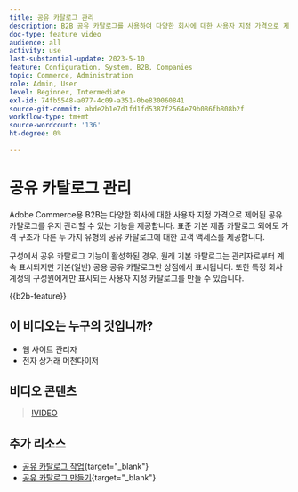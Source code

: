 ```yaml
---
title: 공유 카탈로그 관리
description: B2B 공유 카탈로그를 사용하여 다양한 회사에 대한 사용자 지정 가격으로 제어된 카탈로그를 유지 관리하는 방법에 대해 알아봅니다.
doc-type: feature video
audience: all
activity: use
last-substantial-update: 2023-5-10
feature: Configuration, System, B2B, Companies
topic: Commerce, Administration
role: Admin, User
level: Beginner, Intermediate
exl-id: 74fb5548-a077-4c09-a351-0be830060841
source-git-commit: abde2b1e7d1fd1fd5387f2564e79b086fb808b2f
workflow-type: tm+mt
source-wordcount: '136'
ht-degree: 0%

---
```


# 공유 카탈로그 관리

Adobe Commerce용 B2B는 다양한 회사에 대한 사용자 지정 가격으로 제어된 공유 카탈로그를 유지 관리할 수 있는 기능을 제공합니다. 표준 기본 제품 카탈로그 외에도 가격 구조가 다른 두 가지 유형의 공유 카탈로그에 대한 고객 액세스를 제공합니다.

구성에서 공유 카탈로그 기능이 활성화된 경우, 원래 기본 카탈로그는 관리자로부터 계속 표시되지만 기본(일반) 공용 공유 카탈로그만 상점에서 표시됩니다. 또한 특정 회사 계정의 구성원에게만 표시되는 사용자 지정 카탈로그를 만들 수 있습니다.

{{b2b-feature}}

## 이 비디오는 누구의 것입니까?

- 웹 사이트 관리자
- 전자 상거래 머천다이저

## 비디오 콘텐츠

>[!VIDEO](https://video.tv.adobe.com/v/344446?quality=12&learn=on)

## 추가 리소스

- [공유 카탈로그 작업](https://experienceleague.adobe.com/docs/commerce-admin/b2b/shared-catalogs/catalog-shared.html?lang=ko){target="_blank"}
- [공유 카탈로그 만들기](https://experienceleague.adobe.com/docs/commerce-admin/b2b/shared-catalogs/define/catalog-shared-create.html?lang=ko){target="_blank"}
